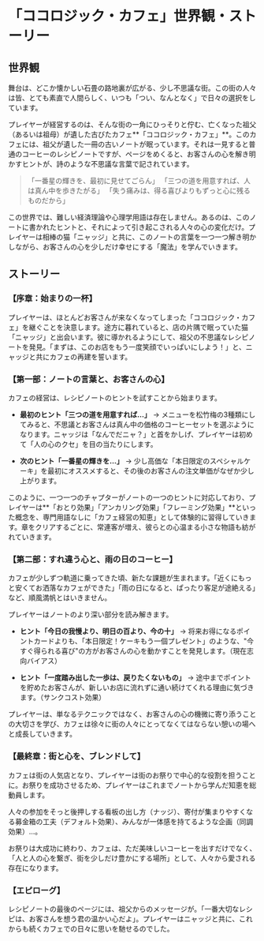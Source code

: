 # 「ココロジック・カフェ」世界観・ストーリー

## 世界観

舞台は、どこか懐かしい石畳の路地裏が広がる、少し不思議な街。この街の人々は皆、とても素直で人間らしく、いつも「つい、なんとなく」で日々の選択をしています。

プレイヤーが経営するのは、そんな街の一角にひっそりと佇む、亡くなった祖父（あるいは祖母）が遺した古びたカフェ**「ココロジック・カフェ」**。このカフェには、祖父が遺した一冊の古いノートが眠っています。それは一見すると普通のコーヒーのレシピノートですが、ページをめくると、お客さんの心を解き明かすヒントが、詩のような不思議な言葉で記されています。

> 「一番星の輝きを、最初に見せてごらん」
> 「三つの道を用意すれば、人は真ん中を歩きたがる」
> 「失う痛みは、得る喜びよりもずっと心に残るものだから」

この世界では、難しい経済理論や心理学用語は存在しません。あるのは、このノートに書かれたヒントと、それによって引き起こされる人々の心の変化だけ。プレイヤーは相棒の猫「ニャッジ」と共に、このノートの言葉を一つ一つ解き明かしながら、お客さんの心を少しだけ幸せにする「魔法」を学んでいきます。

## ストーリー

### 【序章：始まりの一杯】

プレイヤーは、ほとんどお客さんが来なくなってしまった「ココロジック・カフェ」を継ぐことを決意します。途方に暮れていると、店の片隅で眠っていた猫「ニャッジ」と出会います。彼に導かれるようにして、祖父の不思議なレシピノートを発見。「まずは、このお店をもう一度笑顔でいっぱいにしよう！」と、ニャッジと共にカフェの再建を誓います。

### 【第一部：ノートの言葉と、お客さんの心】

カフェの経営は、レシピノートのヒントを試すことから始まります。

- **最初のヒント「三つの道を用意すれば…」**
  → メニューを松竹梅の3種類にしてみると、不思議とお客さんは真ん中の価格のコーヒーセットを選ぶようになります。ニャッジは「なんでだニャ？」と首をかしげ、プレイヤーは初めて「人の心のクセ」を目の当たりにします。

- **次のヒント「一番星の輝きを…」**
  → 少し高価な「本日限定のスペシャルケーキ」を最初にオススメすると、その後のお客さんの注文単価がなぜか少し上がります。

このように、一つ一つのチャプターがノートの一つのヒントに対応しており、プレイヤーは**「おとり効果」「アンカリング効果」「フレーミング効果」**といった概念を、専門用語なしに「カフェ経営の知恵」として体験的に習得していきます。章をクリアするごとに、常連客が増え、彼らとの心温まる小さな物語も紡がれていきます。

### 【第二部：すれ違う心と、雨の日のコーヒー】

カフェが少しずつ軌道に乗ってきた頃、新たな課題が生まれます。「近くにもっと安くてお洒落なカフェができた」「雨の日になると、ぱったり客足が途絶える」など、順風満帆とはいきません。

プレイヤーはノートのより深い部分を読み解きます。

- **ヒント「今日の我慢より、明日の百より、今の十」**
  → 将来お得になるポイントカードよりも、「本日限定！ケーキもう一個プレゼント」のような、"今すぐ得られる喜び"の方がお客さんの心を動かすことを発見します。（現在志向バイアス）

- **ヒント「一度踏み出した一歩は、戻りたくないもの」**
  → 途中までポイントを貯めたお客さんが、新しいお店に流れずに通い続けてくれる理由に気づきます。（サンクコスト効果）

プレイヤーは、単なるテクニックではなく、お客さんの心の機微に寄り添うことの大切さを学び、カフェは徐々に街の人々にとってなくてはならない憩いの場へと成長していきます。

### 【最終章：街と心を、ブレンドして】

カフェは街の人気店となり、プレイヤーは街のお祭りで中心的な役割を担うことに。お祭りを成功させるため、プレイヤーはこれまでノートから学んだ知恵を総動員します。

人々の参加をそっと後押しする看板の出し方（ナッジ）、寄付が集まりやすくなる募金箱の工夫（デフォルト効果）、みんなが一体感を持てるような企画（同調効果）…。

お祭りは大成功に終わり、カフェは、ただ美味しいコーヒーを出すだけでなく、「人と人の心を繋ぎ、街を少しだけ豊かにする場所」として、人々から愛される存在になります。

### 【エピローグ】

レシピノートの最後のページには、祖父からのメッセージが。「一番大切なレシピは、お客さんを想う君の温かい心だよ」。プレイヤーはニャッジと共に、これからも続くカフェでの日々に思いを馳せるのでした。
